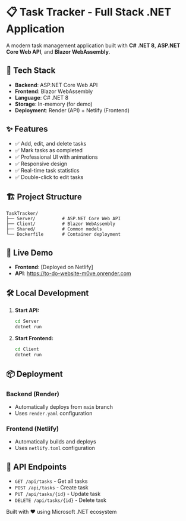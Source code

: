 # 📋 Task Tracker - Full Stack .NET Application

A modern task management application built with **C# .NET 8**, **ASP.NET Core Web API**, and **Blazor WebAssembly**.

## 🚀 Tech Stack

- **Backend**: ASP.NET Core Web API
- **Frontend**: Blazor WebAssembly  
- **Language**: C# .NET 8
- **Storage**: In-memory (for demo)
- **Deployment**: Render (API) + Netlify (Frontend)

## ✨ Features

- ✅ Add, edit, and delete tasks
- ✅ Mark tasks as completed
- ✅ Professional UI with animations
- ✅ Responsive design
- ✅ Real-time task statistics
- ✅ Double-click to edit tasks

## 🏗️ Project Structure

```
TaskTracker/
├── Server/          # ASP.NET Core Web API
├── Client/          # Blazor WebAssembly
├── Shared/          # Common models
└── Dockerfile       # Container deployment
```

## 🚀 Live Demo

- **Frontend**: [Deployed on Netlify]
- **API**: https://to-do-website-m0ve.onrender.com

## 🛠️ Local Development

1. **Start API:**
   ```bash
   cd Server
   dotnet run
   ```

2. **Start Frontend:**
   ```bash
   cd Client  
   dotnet run
   ```

## 📦 Deployment

### Backend (Render)
- Automatically deploys from `main` branch
- Uses `render.yaml` configuration

### Frontend (Netlify)
- Automatically builds and deploys
- Uses `netlify.toml` configuration

## 🔧 API Endpoints

- `GET /api/tasks` - Get all tasks
- `POST /api/tasks` - Create task
- `PUT /api/tasks/{id}` - Update task
- `DELETE /api/tasks/{id}` - Delete task

Built with ❤️ using Microsoft .NET ecosystem